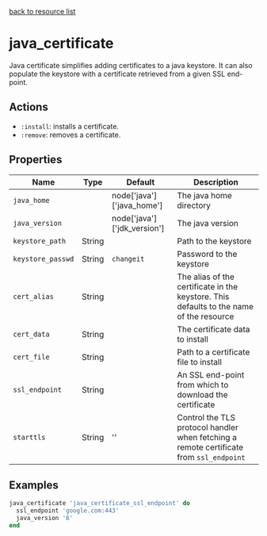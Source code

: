 [back to resource list](https://github.com/sous-chefs/java#resources)

# java_certificate

Java certificate simplifies adding certificates to a java keystore.
It can also populate the keystore with a certificate retrieved from a given SSL end-point.

## Actions

- `:install`: installs a certificate.
- `:remove`: removes a certificate.

## Properties

| Name              | Type   | Default                     | Description                                                                             |
| ----------------- | ------ | --------------------------- | --------------------------------------------------------------------------------------- |
| `java_home`       |        | node['java']['java_home']   | The java home directory                                                                 |
| `java_version`    |        | node['java']['jdk_version'] | The java version                                                                        |
| `keystore_path`   | String |                             | Path to the keystore                                                                    |
| `keystore_passwd` | String | `changeit`                  | Password to the keystore                                                                |
| `cert_alias`      | String |                             | The alias of the certificate in the keystore. This defaults to the name of the resource |
| `cert_data`       | String |                             | The certificate data to install                                                         |
| `cert_file`       | String |                             | Path to a certificate file to install                                                   |
| `ssl_endpoint`    | String |                             | An SSL end-point from which to download the certificate                                 |
| `starttls`        | String | ''                          | Control the TLS protocol handler when fetching a remote certificate from `ssl_endpoint` |

## Examples

```ruby
java_certificate 'java_certificate_ssl_endpoint' do
  ssl_endpoint 'google.com:443'
  java_version '8'
end
```

